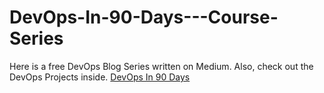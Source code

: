 # DevOps-In-90-Days---Course-Series
Here is a free DevOps Blog Series written on Medium. Also, check out the DevOps Projects inside.
[DevOps In 90 Days](https://medium.com/devsecops-community/devops-in-90-days-series-bde5522eeef0)
